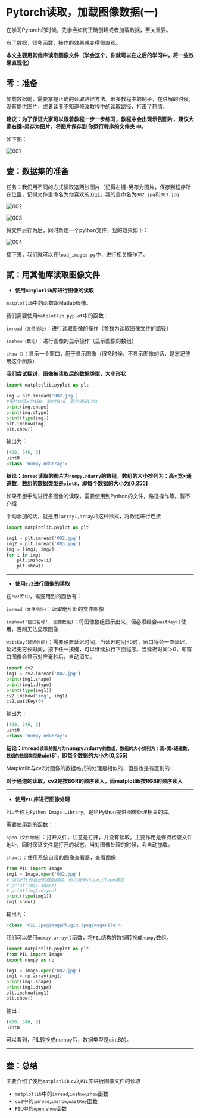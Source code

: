 # Pytorch读取，加载图像数据(一)

在学习Pytorch的时候，先学会如何正确创建或者加载数据，至关重要。

有了数据，很多函数，操作的效果就变得很直观。

**本文主要用其他库读取图像文件（学会这个，你就可以在之后的学习中，将一些效果直观化）**

## 零：准备

加载数据前，需要掌握正确的读取路径方法。很多教程中的例子，在讲解的时候，没有提供图片，或者读者不知道修改教程中的读取路径，打击了热情。

**建议：为了保证大家可以跟着教程一步一步练习，教程中会出现示例图片，建议大家右键-另存为图片，将图片保存到 你运行程序的文件夹 中。**

如下图：

![001](../imgs/001.png)

## 壹：数据集的准备

任务：我们用不同的方式读取这两张图片（记得右键-另存为图片，保存到程序所在位置，记得文件重命名为你喜欢的方式，我的重命名为`002.jpg`和`003.jpg`

![002](../imgs/002.jpg)

![003](../imgs/003.jpg)

将文件另存为后，同时新建一个python文件，我的效果如下：

![004](../imgs/004.png)

接下来，我们就可以在`load_images.py`中，进行相关操作了。

## 贰：用其他库读取图像文件

* **使用`matplotlib`库进行图像的读取**

`matplotlib`中的函数跟Matlab很像。

我们需要使用`matplotlib.pyplot`中的函数：

`imread（文件地址）`：进行读取图像的操作（参数为读取图像文件的路径）

`imshow（数组）`：进行图像的显示操作（显示图像的数组）

`show（）`：显示一个窗口，用于显示图像（很多时候，不显示图像的话，是忘记使用这个函数）

**我们尝试探讨，图像被读取后的数据类型，大小形状**

```python
import matplotlib.pyplot as plt

img = plt.imread('002.jpg')
#图片的高H为460，宽W为346，颜色通道C为3
print(img.shape)
print(img.dtype)
print(type(img))
plt.imshow(img)
plt.show()
```

输出为：

```python
(460, 346, 3)
uint8
<class 'numpy.ndarray'>
```

**结论：`imread`读取的图片为`numpy.ndarry`的数组，数组的大小排列为：高×宽×通道数，数组的数据类型是`uint8`，即每个数据的大小为[0,255]**

如果不想手动进行多图像的读取，需要使用到Python的文件，路径操作等。暂不介绍

手动添加的话，就是用`[array1,array2]`这种形式，将数组进行连接

```python
import matplotlib.pyplot as plt

img1 = plt.imread('002.jpg')
img2 = plt.imread('003.jpg')
img = [img1, img2]
for i in img:
    plt.imshow(i)
    plt.show()
```

---

* **使用`cv2`进行图像的读取**

在`cv2`库中，需要用到的函数有：

`imread（文件地址）`：读取地址处的文件图像

`imshow('窗口名称', 图像数组)`：将图像数组显示出来，但必须结合`waitKey()`使用，否则无法显示图像

`waitKey(延迟时间)`：需要设置延迟时间，当延迟时间≤0时，窗口将会一直延迟，延迟无穷长时间，按下任一按键，可以继续执行下面程序。当延迟时间＞0，即窗口图像会显示对应毫秒后，自动消失。

```python
import cv2
img1 = cv2.imread('002.jpg')
print(img1.shape)
print(img1.dtype)
print(type(img1))
cv2.imshow('img', img1)
cv2.waitKey(0)
```

输出为：

```python
(460, 346, 3)
uint8
<class 'numpy.ndarray'>
```

**结论：imread`读取的图片为`numpy.ndarry`的数组，数组的大小排列为：高×宽×通道数，数组的数据类型是`uint8`，即每个数据的大小为[0,255]**

Matplotlib与cv2对图像的数据格式的处理是相似的，但是也是有区别的：

**对于通道的读取，cv2是按BGR的顺序读入，而matplotlib按RGB的顺序读入**

---

* **使用`PIL`库进行图像处理**

`PIL`全称为`Python Image Library`。是给Python提供图像处理相关的库。

需要使用到的函数：

`open（文件地址）`：打开文件，注意是打开，并没有读取。主要作用是保持检查文件地址，同时保证文件是打开的状态。当对图像处理的时候，会自动加载。

`show()`：使用系统自带的图像查看器，查看图像

```python
from PIL import Image
img1 = Image.open('002.jpg')
# 因为PIL有自己的数据结构，所以没有shape,dtype属性
# print(img1.shape)
# print(img1.dtype)
print(type(img1))
img1.show()
```

输出为：

```python
<class 'PIL.JpegImagePlugin.JpegImageFile'>
```

我们可以使用`numpy.array()`函数，将`PIL`结构的数据转换成`numpy`数组。

 ```python
import matplotlib.pyplot as plt
from PIL import Image
import numpy as np

img1 = Image.open('002.jpg')
img1 = np.array(img1)
print(img1.shape)
print(img1.dtype)
plt.imshow(img1)
plt.show()
 ```

输出：

```python
(460, 346, 3)
uint8
```

可以看到，PIL转换成numpy后，数据类型是uint8的。

---

## 叁：总结

主要介绍了使用`matplotlib`,`cv2`,`PIL`库进行图像文件的读取

* `matplotlib`中的`imread`,`imshow`,`show`函数
* `cv2`中的`imread`,`imshow`,`waitKey`函数
* `PIL`中的`open`,`show`函数